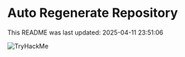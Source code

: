 # Auto Regenerate Repository

This README was last updated: 2025-04-11 23:51:06

 ![TryHackMe](https://tryhackme.com/badge/533634)